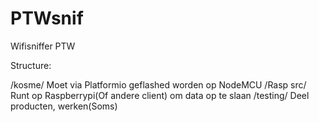 # PTWsnif
Wifisniffer PTW



Structure:


  /kosme/
    Moet via Platformio geflashed worden op NodeMCU
 /Rasp src/
    Runt op Raspberrypi(Of andere client) om  data op te slaan
 /testing/
    Deel producten, werken(Soms)
